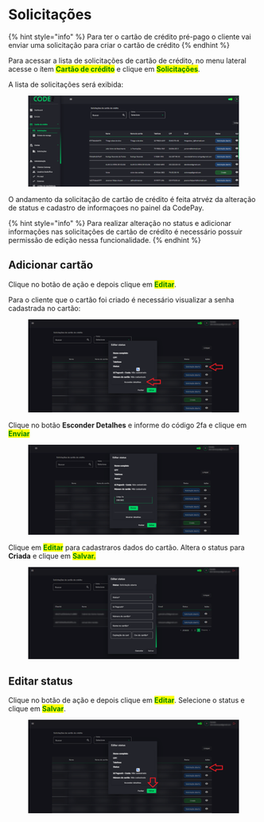 # Solicitações

{% hint style="info" %}
Para ter o cartão de crédito pré-pago o cliente vai enviar uma solicitação para criar o cartão de crédito
{% endhint %}

Para acessar a lista de solicitações de cartão de crédito, no menu lateral acesse o ítem  <mark style="color:green;">**Cartão de crédito**</mark> e clique em <mark style="color:green;">**Solicitações**</mark>.

A lista de solicitações será exibida:

<figure><img src="../../.gitbook/assets/image (4) (1).png" alt=""><figcaption></figcaption></figure>

O andamento da solicitação de cartão de crédito é feita atrvéz da alteração de status e cadastro de informaçoes no painel da CodePay.

{% hint style="info" %}
Para realizar alteração no status  e adicionar informações nas solicitações de cartão de crédito é necessário possuir permissão de edição nessa funcionalidade.
{% endhint %}

## Adicionar cartão

Clique no botão de ação e depois clique em <mark style="color:green;">**Editar**</mark>.

Para o cliente que o cartão foi criado é necessário visualizar a senha cadastrada no cartão:

<figure><img src="../../.gitbook/assets/image (10).png" alt=""><figcaption></figcaption></figure>

Clique no botão **Esconder Detalhes** e informe do código 2fa e clique em <mark style="color:green;">**Enviar**</mark>

<figure><img src="../../.gitbook/assets/image (7).png" alt=""><figcaption></figcaption></figure>

Clique em <mark style="color:green;">**Editar**</mark> para cadastraros dados do cartão. Altera o status para **Criada** e clique em <mark style="color:green;">**Salvar.**</mark>

<figure><img src="../../.gitbook/assets/image (8).png" alt=""><figcaption></figcaption></figure>

## Editar status

Clique no botão de ação e depois clique em <mark style="color:green;">**Editar**</mark>. Selecione o status e clique em <mark style="color:green;">**Salvar**</mark>.

<figure><img src="../../.gitbook/assets/image (11).png" alt=""><figcaption></figcaption></figure>
